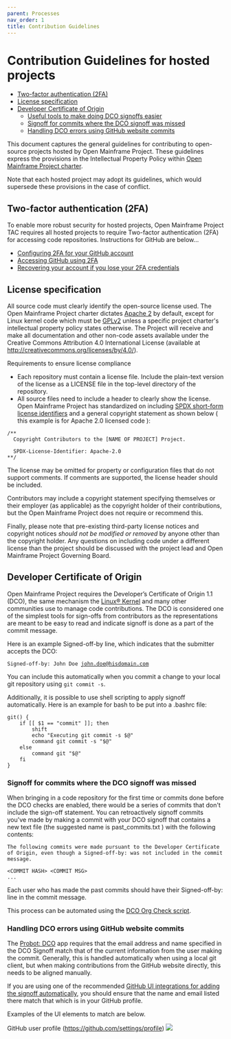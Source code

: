 ```yaml
---
parent: Processes
nav_order: 1
title: Contribution Guidelines
---
```

# Contribution Guidelines for hosted projects

- [Two-factor authentication (2FA)](#two-factor-authentication-2fa)
- [License specification](#license-specification)
- [Developer Certificate of Origin](#developer-certificate-of-origin)
    - [Useful tools to make doing DCO signoffs easier](#useful-tools-to-make-doing-dco-signoffs-easier)
    - [Signoff for commits where the DCO signoff was missed](#signoff-for-commits-where-the-dco-signoff-was-missed)
    - [Handling DCO errors using GitHub website commits](#handling-dco-errors-using-github-website-commits)


This document captures the general guidelines for contributing to open-source projects hosted by Open Mainframe Project. These guidelines express the provisions in the Intellectual Property Policy within [Open Mainframe Project charter](https://openmainframeproject.org/charter).

Note that each hosted project may adopt its guidelines, which would supersede these provisions in the case of conflict.

## Two-factor authentication (2FA)

To enable more robust security for hosted projects, Open Mainframe Project TAC requires all hosted projects to require Two-factor authentication (2FA) for accessing code repositories. Instructions for GitHub are below...

- [Configuring 2FA for your GitHub account](https://docs.github.com/en/github/authenticating-to-github/configuring-two-factor-authentication)
- [Accessing GitHub using 2FA](https://docs.github.com/en/github/authenticating-to-github/accessing-github-using-two-factor-authentication)
- [Recovering your account if you lose your 2FA credentials](https://docs.github.com/en/github/authenticating-to-github/recovering-your-account-if-you-lose-your-2fa-credentials)

## License specification

All source code must clearly identify the open-source license used. The Open Mainframe Project charter dictates [Apache 2](https://spdx.org/licenses/Apache-2.0.html) by default, except for Linux kernel code which must be [GPLv2](https://spdx.org/licenses/GPL-2.0) unless a specific project charter's intellectual property policy states otherwise. The Project will receive and make all documentation and other non-code assets available under the Creative Commons Attribution 4.0 International License (available at http://creativecommons.org/licenses/by/4.0/).

Requirements to ensure license compliance

- Each repository must contain a license file. Include the plain-text version of the license as a LICENSE file in the top-level directory of the repository.
- All source files need to include a header to clearly show the license. Open Mainframe Project has standardized on including [SPDX short-form license identifiers](https://spdx.org/ids) and a general copyright statement as shown below ( this example is for Apache 2.0 licensed code ):

````
/**
  Copyright Contributors to the [NAME OF PROJECT] Project.

  SPDX-License-Identifier: Apache-2.0
**/
````

The license may be omitted for property or configuration files that do not support comments. If comments are supported, the license header should be included.

Contributors may include a copyright statement specifying themselves or their employer (as applicable) as the copyright holder of their contributions, but the Open Mainframe Project does not require or recommend this.

Finally, please note that pre-existing third-party license notices and copyright notices *should not be modified or removed* by anyone other than the copyright holder. Any questions on including code under a different license than the project should be discussed with the project lead and Open Mainframe Project Governing Board.

## Developer Certificate of Origin

Open Mainframe Project requires the Developer’s Certificate of Origin 1.1 (DCO), the same mechanism the [Linux® Kernel](https://git.kernel.org/pub/scm/linux/kernel/git/torvalds/linux.git/tree/Documentation/process/submitting-patches.rst#n416) and many other communities use to manage code contributions. The DCO is considered one of the simplest tools for sign-offs from contributors as the representations are meant to be easy to read and indicate signoff is done as a part of the commit message.

Here is an example Signed-off-by line, which indicates that the submitter accepts the DCO:

<code>Signed-off-by: John Doe <john.doe@hisdomain.com></code>

You can include this automatically when you commit a change to your local git repository using <code>git commit -s</code>.

Additionally, it is possible to use shell scripting to apply signoff automatically. Here is an example for bash to be put into a .bashrc file:

```
git() {
    if [[ $1 == "commit" ]]; then
        shift
        echo "Executing git commit -s $@"
        command git commit -s "$@"
    else
        command git "$@"
    fi
}
```

### Signoff for commits where the DCO signoff was missed

When bringing in a code repository for the first time or commits done before the DCO checks are enabled, there would be a series of commits that don't include the sign-off statement. You can retroactively signoff commits you've made by making a commit with your DCO signoff that contains a new text file (the suggested name is past_commits.txt ) with the following contents:

````
The following commits were made pursuant to the Developer Certificate of Origin, even though a Signed-off-by: was not included in the commit message.

<COMMIT HASH> <COMMIT MSG>
...
````

Each user who has made the past commits should have their Signed-off-by:</code> line in the commit message.

This process can be automated using the [DCO Org Check script](https://github.com/jmertic/dco-org-check).

### Handling DCO errors using GitHub website commits

The [Probot: DCO](https://github.com/probot/dco) app requires that the email address and name specified in the DCO Signoff match that of the current information from the user making the commit. Generally, this is handled automatically when using a local git client, but when making contributions from the GitHub website directly, this needs to be aligned manually. 

If you are using one of the recommended [GitHub UI integrations for adding the signoff automatically]( https://github.com/scottrigby/dco-gh-ui), you should ensure that the name and email listed there match that which is in your GitHub profile.

Examples of the UI elements to match are below.

GitHub user profile (https://github.com/settings/profile)
![](assets/github-settings-profile.png)

